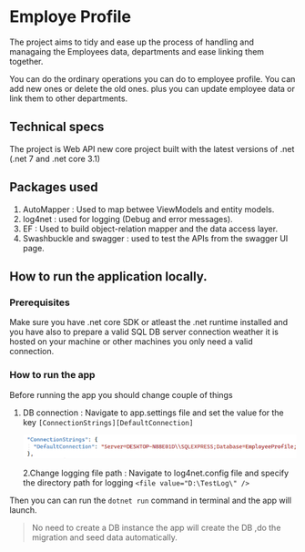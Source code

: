 # Employe Profile

The project aims to tidy and ease up the process of handling and managaing the Employees data, departments and ease linking them together.

You can do the ordinary operations you can do to employee profile. You can add new ones or delete the old ones. plus you can update employee data or link them to other departments.

## Technical specs

The project is Web API new core project built with the latest versions of .net (.net 7 and .net core 3.1)

## Packages used

1. AutoMapper : Used to map betwee ViewModels and entity models.
2. log4net : used for logging (Debug and error messages).
3. EF : Used to build object-relation mapper and the data access layer.
4. Swashbuckle and swagger : used to test the APIs from the swagger UI page.

## How to run the application locally.

### Prerequisites

Make sure you have .net core SDK or atleast the .net runtime 
installed and you have also to prepare a valid SQL DB server connection weather it is hosted on your machine or other machines you only need a valid connection.

### How to run the app 

Before running the app you should change couple of things

1. DB connection : Navigate to app.settings file and set the value for the key `[ConnectionStrings][DefaultConnection]`

    ![ConnectionStrings](image-1.png)

    2.Change logging file path : Navigate to log4net.config file and specify the directory path for logging `<file value="D:\TestLog\" />`

Then you can can run the `dotnet run` command in terminal and the app will launch.

>No need to create a DB instance the app will create the DB ,do the migration and seed data automatically.